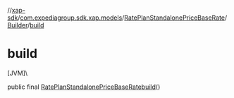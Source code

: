 //[xap-sdk](../../../../index.md)/[com.expediagroup.sdk.xap.models](../../index.md)/[RatePlanStandalonePriceBaseRate](../index.md)/[Builder](index.md)/[build](build.md)

# build

[JVM]\

public final [RatePlanStandalonePriceBaseRate](../index.md)[build](build.md)()
